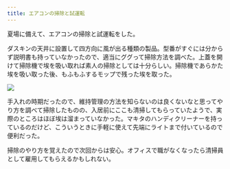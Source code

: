 ```yaml
---
title: エアコンの掃除と試運転
---
```

夏場に備えて、エアコンの掃除と試運転をした。

ダスキンの天井に設置して四方向に風が出る種類の製品。型番がすぐには分からず説明書も持っていなかったので、適当にググって掃除方法を調べた。上蓋を開けて掃除機で埃を吸い取れば素人の掃除としては十分らしい。掃除機であらかた埃を吸い取った後、もふもふするモップで残った埃を取った。

![](https://lh3.googleusercontent.com/docs/AG8NV2ZnBvPdyQegOKHEfm9mRJVhKqn3oepFNe_ljuZd_4OwPpTgfJQ0pkZi04jH4d75y5sz6lWorQw38RtYcQolh1wWTGKw3OuMUd3OE_JvcHGmG9m7M0nqjsTTin6aKTFU7YKLXzuazf7u7GML0kyy9w19ACNvsVX9KZvbpnbRLluhTxyZkbrCYOliIDHKDqOwUGBjP7tDvjAU73JupmmIEx8DC-JvvKMVoPdBw8-4_lQ8PdUc-7wAyAq3DArCPBkcMsiWjRXgDaZUuC8_cIP9ss5U7NfCoMRzD8cgZJ1a30GGB4rpIwpv9ijZDCNoLZlvnG2VC81ZZccU5wNvhTkO7rSzt-U4PLfb-ezXkHv5GazILIpJL_3ptxo7tMZUL5r9eDLBDJgIQHVE3raa5MsiggkJLrOwvR3fLUrvN48ccdGHCKbPjvghuoNG719llWgwtu0rV17oK3O7TIyL5DIRpbcu_nSr4Y2ZieEhL5iBHv6tlNWw4bUy8XxtYfFW9FM7hybbl4sQ4_c3-CHBCpvMd6vZ9DE2aTVVs3rdL0A7dCCtlaIFb0vGJ_-TtDmcYb84JRVayM6g8G8mbnl9fDKniFqafC9Q-Y1PPl7_fBXagmd8i6T3ALlL5Y-L4cEecxjMlOLz0C6n0P6QuC5eKQnssc3JNig_G9rgJK3G4qWJ3xI7UzxF4JqTLmGJeGJAG_ic9rBuiW61-a661k19bKCTzdNFUaoY_Oe9G9Cv87NV5Hk7-hzy82NUnMcDLrO0b8n3CzlV0ujVziGEG5ghocQ2AUT52DEcvQ7A-sKffqY9z0IdxfKws_HyaZCn6b1qOwa_uIlXIfUI4SvgAjB5AuEZYAyYCggzNxBKfOFr-2IkzJpJopGftnRQkqHAiHN7vBGXoIezH1w9XfoSK0MMqOD64Q4pHyMJAyAmnzviqpxXBm-uKeUC__LdwHOvW1uDm0SPpngQGLYneofboWEBQLa_4GclyG4oMAeMsQNis1-EJnc4OmlhorH6wVJBLR8ibHNEieyS6YelEJhg4QxrMvjcfvz6DiflPiBYDO0dISj4ojQcw7_-8fN1_5YzJPp7vX6wNkvQJs_T4XDTCfB625mjBcZBWZfspUdLyXY2p0A1tDKs9C4IvJq9vh6tlNX3LAE6Hd2oyNbT0eZWh3r1mOmyF-MSpnkswosJelgtp6e2K5kIj1RnPxjmdWjSJQgyQax2h1-yHEohqcXiQYfRBswZSYAZERW_JykCaC6CRJUlqXftq9lN)

手入れの時期だったので、維持管理の方法を知らないのは良くないなと思ってやり方を調べて掃除したものの、入居前にここも清掃してもらっていたようで、実際のところはほぼ埃は溜まっていなかった。マキタのハンディクリーナーを持っているのだけど、こういうときに手軽に使えて先端にライトまで付いているので便利だった。

掃除のやり方を覚えたので次回からは安心。オフィスで職がなくなったら清掃員として雇用してもらえるかもしれない。
